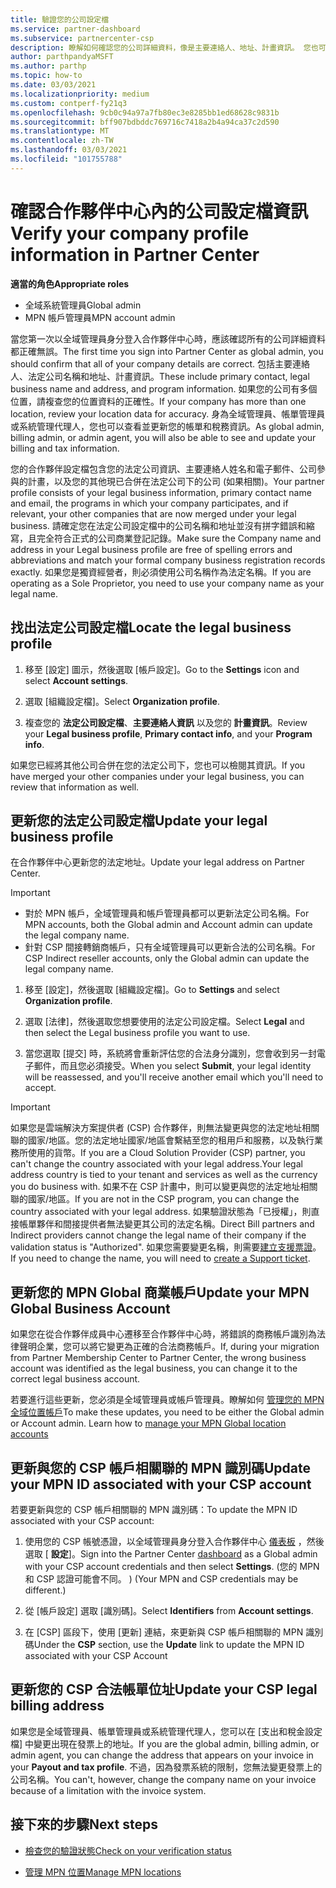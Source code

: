 ```yaml
---
title: 驗證您的公司設定檔
ms.service: partner-dashboard
ms.subservice: partnercenter-csp
description: 瞭解如何確認您的公司詳細資料，像是主要連絡人、地址、計畫資訊。 您也可以更新您的法定和帳單地址。
author: parthpandyaMSFT
ms.author: parthp
ms.topic: how-to
ms.date: 03/03/2021
ms.localizationpriority: medium
ms.custom: contperf-fy21q3
ms.openlocfilehash: 9cb0c94a97a7fb80ec3e8285bb1ed68628c9831b
ms.sourcegitcommit: bff907bdbddc769716c7418a2b4a94ca37c2d590
ms.translationtype: MT
ms.contentlocale: zh-TW
ms.lasthandoff: 03/03/2021
ms.locfileid: "101755788"
---
```

# <a name="verify-your-company-profile-information-in-partner-center"></a><span data-ttu-id="6e11a-104">確認合作夥伴中心內的公司設定檔資訊</span><span class="sxs-lookup"><span data-stu-id="6e11a-104">Verify your company profile information in Partner Center</span></span>

<span data-ttu-id="6e11a-105">**適當的角色**</span><span class="sxs-lookup"><span data-stu-id="6e11a-105">**Appropriate roles**</span></span>

- <span data-ttu-id="6e11a-106">全域系統管理員</span><span class="sxs-lookup"><span data-stu-id="6e11a-106">Global admin</span></span>
- <span data-ttu-id="6e11a-107">MPN 帳戶管理員</span><span class="sxs-lookup"><span data-stu-id="6e11a-107">MPN account admin</span></span>

<span data-ttu-id="6e11a-108">當您第一次以全域管理員身分登入合作夥伴中心時，應該確認所有的公司詳細資料都正確無誤。</span><span class="sxs-lookup"><span data-stu-id="6e11a-108">The first time you sign into Partner Center as global admin, you should confirm that all of your company details are correct.</span></span> <span data-ttu-id="6e11a-109">包括主要連絡人、法定公司名稱和地址、計畫資訊。</span><span class="sxs-lookup"><span data-stu-id="6e11a-109">These include primary contact, legal business name and address, and program information.</span></span> <span data-ttu-id="6e11a-110">如果您的公司有多個位置，請複查您的位置資料的正確性。</span><span class="sxs-lookup"><span data-stu-id="6e11a-110">If your company has more than one location, review your location data for accuracy.</span></span> <span data-ttu-id="6e11a-111">身為全域管理員、帳單管理員或系統管理代理人，您也可以查看並更新您的帳單和稅務資訊。</span><span class="sxs-lookup"><span data-stu-id="6e11a-111">As global admin, billing admin, or admin agent, you will also be able to see and update your billing and tax information.</span></span>

<span data-ttu-id="6e11a-112">您的合作夥伴設定檔包含您的法定公司資訊、主要連絡人姓名和電子郵件、公司參與的計畫，以及您的其他現已合併在法定公司下的公司 (如果相關)。</span><span class="sxs-lookup"><span data-stu-id="6e11a-112">Your partner profile consists of your legal business information, primary contact name and email, the programs in which your company participates, and if relevant, your other companies that are now merged under your legal business.</span></span> <span data-ttu-id="6e11a-113">請確定您在法定公司設定檔中的公司名稱和地址並沒有拼字錯誤和縮寫，且完全符合正式的公司商業登記記錄。</span><span class="sxs-lookup"><span data-stu-id="6e11a-113">Make sure the Company name and address in your Legal business profile are free of spelling errors and abbreviations and match your formal company business registration records exactly.</span></span> <span data-ttu-id="6e11a-114">如果您是獨資經營者，則必須使用公司名稱作為法定名稱。</span><span class="sxs-lookup"><span data-stu-id="6e11a-114">If you are operating as a Sole Proprietor, you need to use your company name as your legal name.</span></span>



## <a name="locate-the-legal-business-profile"></a><span data-ttu-id="6e11a-115">找出法定公司設定檔</span><span class="sxs-lookup"><span data-stu-id="6e11a-115">Locate the legal business profile</span></span>

1. <span data-ttu-id="6e11a-116">移至 [設定] 圖示，然後選取 [帳戶設定]。</span><span class="sxs-lookup"><span data-stu-id="6e11a-116">Go to the **Settings** icon and select **Account settings**.</span></span>
 
1. <span data-ttu-id="6e11a-117">選取 [組織設定檔]。</span><span class="sxs-lookup"><span data-stu-id="6e11a-117">Select **Organization profile**.</span></span> 

2. <span data-ttu-id="6e11a-118">複查您的 **法定公司設定檔**、**主要連絡人資訊** 以及您的 **計畫資訊**。</span><span class="sxs-lookup"><span data-stu-id="6e11a-118">Review your **Legal business profile**, **Primary contact info**, and your **Program info**.</span></span>

<span data-ttu-id="6e11a-119">如果您已經將其他公司合併在您的法定公司下，您也可以檢閱其資訊。</span><span class="sxs-lookup"><span data-stu-id="6e11a-119">If you have merged your other companies under your legal business, you can review that information as well.</span></span> 

## <a name="update-your-legal-business-profile"></a><span data-ttu-id="6e11a-120">更新您的法定公司設定檔</span><span class="sxs-lookup"><span data-stu-id="6e11a-120">Update your legal business profile</span></span>

<span data-ttu-id="6e11a-121">在合作夥伴中心更新您的法定地址。</span><span class="sxs-lookup"><span data-stu-id="6e11a-121">Update your legal address on Partner Center.</span></span>

>[!Important]
>- <span data-ttu-id="6e11a-122">對於 MPN 帳戶，全域管理員和帳戶管理員都可以更新法定公司名稱。</span><span class="sxs-lookup"><span data-stu-id="6e11a-122">For MPN accounts, both the Global admin and Account admin can update the legal company name.</span></span>
>- <span data-ttu-id="6e11a-123">針對 CSP 間接轉銷商帳戶，只有全域管理員可以更新合法的公司名稱。</span><span class="sxs-lookup"><span data-stu-id="6e11a-123">For CSP Indirect reseller accounts, only the Global admin can update the legal company name.</span></span> 

1. <span data-ttu-id="6e11a-124">移至 [設定]，然後選取 [組織設定檔]。</span><span class="sxs-lookup"><span data-stu-id="6e11a-124">Go to **Settings** and select **Organization profile**.</span></span>

2. <span data-ttu-id="6e11a-125">選取 [法律]，然後選取您想要使用的法定公司設定檔。</span><span class="sxs-lookup"><span data-stu-id="6e11a-125">Select **Legal**  and then select the Legal business profile you want to use.</span></span>
 
1. <span data-ttu-id="6e11a-126">當您選取 [提交] 時，系統將會重新評估您的合法身分識別，您會收到另一封電子郵件，而且您必須接受。</span><span class="sxs-lookup"><span data-stu-id="6e11a-126">When you select **Submit**, your legal identity will be reassessed, and you'll receive another email which you'll need to accept.</span></span>

>[!Important]
><span data-ttu-id="6e11a-127">如果您是雲端解決方案提供者 (CSP) 合作夥伴，則無法變更與您的法定地址相關聯的國家/地區。您的法定地址國家/地區會繫結至您的租用戶和服務，以及執行業務所使用的貨幣。</span><span class="sxs-lookup"><span data-stu-id="6e11a-127">If you are a Cloud Solution Provider (CSP) partner, you can't change the country associated with your legal address.Your legal address country is tied to your tenant and services as well as the currency you do business with.</span></span> <span data-ttu-id="6e11a-128">如果不在 CSP 計畫中，則可以變更與您的法定地址相關聯的國家/地區。</span><span class="sxs-lookup"><span data-stu-id="6e11a-128">If you are not in the CSP program, you can change the country associated with your legal address.</span></span> <span data-ttu-id="6e11a-129">如果驗證狀態為「已授權」，則直接帳單夥伴和間接提供者無法變更其公司的法定名稱。</span><span class="sxs-lookup"><span data-stu-id="6e11a-129">Direct Bill partners and Indirect providers cannot change the legal name of their company if the validation status is "Authorized".</span></span> <span data-ttu-id="6e11a-130">如果您需要變更名稱，則需要[建立支援票證](https://partner.microsoft.com/dashboard/support/servicerequests/create?stage=2&topicid=eb74583c-61b3-2124-bffc-00920e0ae772)。</span><span class="sxs-lookup"><span data-stu-id="6e11a-130">If you need to change the name, you will need to [create a Support ticket](https://partner.microsoft.com/dashboard/support/servicerequests/create?stage=2&topicid=eb74583c-61b3-2124-bffc-00920e0ae772).</span></span>



## <a name="update-your-mpn-global-business-account"></a><span data-ttu-id="6e11a-131">更新您的 MPN Global 商業帳戶</span><span class="sxs-lookup"><span data-stu-id="6e11a-131">Update your MPN Global Business Account</span></span>

<span data-ttu-id="6e11a-132">如果您在從合作夥伴成員中心遷移至合作夥伴中心時，將錯誤的商務帳戶識別為法律聲明企業，您可以將它變更為正確的合法商務帳戶。</span><span class="sxs-lookup"><span data-stu-id="6e11a-132">If, during your migration from Partner Membership Center to Partner Center, the wrong business account was identified as the legal business, you can change it to the correct legal business account.</span></span>

<span data-ttu-id="6e11a-133">若要進行這些更新，您必須是全域管理員或帳戶管理員。瞭解如何 [管理您的 MPN 全域位置帳戶](manage-locations.md)</span><span class="sxs-lookup"><span data-stu-id="6e11a-133">To make these updates, you need to be either the Global admin or Account admin. Learn how to [manage your MPN Global location accounts](manage-locations.md)</span></span>


## <a name="update-your-mpn-id-associated-with-your-csp-account"></a><span data-ttu-id="6e11a-134">更新與您的 CSP 帳戶相關聯的 MPN 識別碼</span><span class="sxs-lookup"><span data-stu-id="6e11a-134">Update your MPN ID associated with your CSP account</span></span>

<span data-ttu-id="6e11a-135">若要更新與您的 CSP 帳戶相關聯的 MPN 識別碼：</span><span class="sxs-lookup"><span data-stu-id="6e11a-135">To update the MPN ID associated with your CSP account:</span></span>

1. <span data-ttu-id="6e11a-136">使用您的 CSP 帳號憑證，以全域管理員身分登入合作夥伴中心 [儀表板](https://partner.microsoft.com/en-us/dashboard/home) ，然後選取 [ **設定**]。</span><span class="sxs-lookup"><span data-stu-id="6e11a-136">Sign into the Partner Center [dashboard](https://partner.microsoft.com/en-us/dashboard/home) as a Global admin with your CSP account credentials and then select **Settings**.</span></span> <span data-ttu-id="6e11a-137"> (您的 MPN 和 CSP 認證可能會不同。 ) </span><span class="sxs-lookup"><span data-stu-id="6e11a-137">(Your MPN and CSP credentials may be different.)</span></span>
 
1. <span data-ttu-id="6e11a-138">從 [帳戶設定] 選取 [識別碼]。</span><span class="sxs-lookup"><span data-stu-id="6e11a-138">Select **Identifiers** from **Account settings**.</span></span>

1. <span data-ttu-id="6e11a-139">在 [CSP] 區段下，使用 [更新] 連結，來更新與 CSP 帳戶相關聯的 MPN 識別碼</span><span class="sxs-lookup"><span data-stu-id="6e11a-139">Under the **CSP** section, use the **Update** link to update the MPN ID associated with your CSP Account</span></span> 


## <a name="update-your-csp-legal-billing-address"></a><span data-ttu-id="6e11a-140">更新您的 CSP 合法帳單位址</span><span class="sxs-lookup"><span data-stu-id="6e11a-140">Update your CSP legal billing address</span></span>

<span data-ttu-id="6e11a-141">如果您是全域管理員、帳單管理員或系統管理代理人，您可以在 [支出和稅金設定檔] 中變更出現在發票上的地址。</span><span class="sxs-lookup"><span data-stu-id="6e11a-141">If you are the global admin, billing admin, or admin agent, you can change the address that appears on your invoice in your **Payout and tax profile**.</span></span> <span data-ttu-id="6e11a-142">不過，因為發票系統的限制，您無法變更發票上的公司名稱。</span><span class="sxs-lookup"><span data-stu-id="6e11a-142">You can't, however, change the company name on your invoice because of a limitation with the invoice system.</span></span>



## <a name="next-steps"></a><span data-ttu-id="6e11a-143">接下來的步驟</span><span class="sxs-lookup"><span data-stu-id="6e11a-143">Next steps</span></span>

- [<span data-ttu-id="6e11a-144">檢查您的驗證狀態</span><span class="sxs-lookup"><span data-stu-id="6e11a-144">Check on your verification status</span></span>](verification-responses.md)

- [<span data-ttu-id="6e11a-145">管理 MPN 位置</span><span class="sxs-lookup"><span data-stu-id="6e11a-145">Manage MPN locations</span></span>](manage-locations.md)


